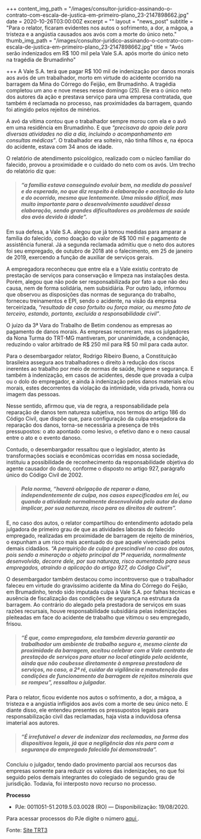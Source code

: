 +++
content_img_path = "/images/consultor-juridico-assinando-o-contrato-com-escala-de-justica-em-primeiro-plano_23-2147898662.jpg"
date = 2020-10-26T03:00:00Z
excerpt = ""
layout = "news_post"
subtitle = "Para o relator, ficaram evidentes nos autos o sofrimento, a dor, a mágoa, a tristeza e a angústia causados aos avós com a morte do único neto."
thumb_img_path = "/images/consultor-juridico-assinando-o-contrato-com-escala-de-justica-em-primeiro-plano_23-2147898662.jpg"
title = "Avós serão indenizados em R$ 100 mil pela Vale S.A. após morte do único neto na tragédia de Brumadinho"

+++
A Vale S.A. terá que pagar R$ 100 mil de indenização por danos morais aos avós de um trabalhador, morto em virtude do acidente ocorrido na barragem da Mina do Córrego do Feijão, em Brumadinho. A tragédia completou um ano e nove meses nesse domingo (25). Ele era o único neto dos autores da ação e prestava serviço para uma empresa contratada, que também é reclamada no processo, nas proximidades da barragem, quando foi atingido pelos rejeitos de minérios.

A avó da vítima contou que o trabalhador sempre morou com ela e o avô em uma residência em Brumadinho. E que _“precisava do apoio dele para diversas atividades no dia a dia, incluindo o acompanhamento em consultas médicas”_. O trabalhador era solteiro, não tinha filhos e, na época do acidente, estava com 34 anos de idade.

O relatório de atendimento psicológico, realizado com o núcleo familiar do falecido, provou a proximidade e o cuidado do neto com os avós. Um trecho do relatório diz que:

> ##### _“a família estava conseguindo evoluir bem, na medida do possível e do esperado, no que diz respeito à elaboração e aceitação do luto e do ocorrido, mesmo que lentamente. Uma missão difícil, mas muito importante para o desenvolvimento saudável dessa elaboração, sendo grandes dificultadores os problemas de saúde dos avós devido à idade”_.

Em sua defesa, a Vale S.A. alegou que já tomou medidas para amparar a família do falecido, como doação do valor de R$ 100 mil e pagamento de assistência funeral. Já a segunda reclamada admitiu que o neto dos autores foi seu empregado, de outubro de 2018 até o falecimento, em 25 de janeiro de 2019, exercendo a função de auxiliar de serviços gerais.

A empregadora reconheceu que entre ela e a Vale existiu contrato de prestação de serviços para conservação e limpeza nas instalações desta. Porém, alegou que não pode ser responsabilizada por fato a que não deu causa, nem de forma solidária, nem subsidiária. Por outro lado, informou que observou as disposições das normas de segurança do trabalho, forneceu treinamentos e EPI, sendo o acidente, na visão da empresa terceirizada, _“resultado de caso fortuito ou força maior, ou mesmo fato de terceiro, estando, portanto, excluída a responsabilidade civil”_.

O juízo da 3ª Vara do Trabalho de Betim condenou as empresas ao pagamento de danos morais. As empresas recorreram, mas os julgadores da Nona Turma do TRT-MG mantiveram, por unanimidade, a condenação, reduzindo o valor arbitrado de R$ 250 mil para R$ 50 mil para cada autor.

Para o desembargador relator, Rodrigo Ribeiro Bueno, a Constituição brasileira assegura aos trabalhadores o direito à redução dos riscos inerentes ao trabalho por meio de normas de saúde, higiene e segurança. E também à indenização, em casos de acidentes, desde que provada a culpa ou o dolo do empregador, e ainda à indenização pelos danos materiais e/ou morais, estes decorrentes da violação da intimidade, vida privada, honra ou imagem das pessoas.

Nesse sentido, afirmou que, via de regra, a responsabilidade pela reparação de danos tem natureza subjetiva, nos termos do artigo 186 do Código Civil, que dispõe que, para configuração da culpa ensejadora da reparação dos danos, torna-se necessária a presença de três pressupostos: o ato apontado como lesivo, o efetivo dano e o nexo causal entre o ato e o evento danoso.

Contudo, o desembargador ressaltou que o legislador, atento às transformações sociais e econômicas ocorridas em nossa sociedade, instituiu a possibilidade de reconhecimento da responsabilidade objetiva do agente causador do dano, conforme o disposto no artigo 927, parágrafo único do Código Civil de 2002. 

> ##### Pela norma, _“haverá obrigação de reparar o dano, independentemente de culpa, nos casos especificados em lei, ou quando a atividade normalmente desenvolvida pelo autor do dano implicar, por sua natureza, risco para os direitos de outrem”_.

E, no caso dos autos, o relator compartilhou do entendimento adotado pela julgadora de primeiro grau de que as atividades laborais do falecido empregado, realizadas em proximidade de barragem de rejeito de minérios, o expunham a um risco mais acentuado do que aquele vivenciado pelos demais cidadãos. _“A perquirição de culpa é prescindível no caso dos autos, pois sendo a mineração o objeto principal da 1ª requerida, normalmente desenvolvido, decorre dele, por sua natureza, risco aumentado para seus empregados, atraindo a aplicação do artigo 927, do Código Civil”_,

O desembargador também destacou como incontroverso que o trabalhador faleceu em virtude do gravíssimo acidente da Mina do Córrego do Feijão, em Brumadinho, tendo sido imputada culpa à Vale S.A. por falhas técnicas e ausência de fiscalização das condições de segurança na estrutura da barragem. Ao contrário do alegado pela prestadora de serviços em suas razões recursais, houve responsabilidade subsidiária pelas indenizações pleiteadas em face do acidente de trabalho que vitimou o seu empregado, frisou.

> ##### _“É que, como empregadora, ela também deveria garantir ao trabalhador um ambiente de trabalho seguro e, mesmo ciente da proximidade da barragem, aceitou celebrar com a Vale contrato de prestação de serviços para atuar no local atingido pelo acidente, ainda que não coubesse diretamente à empresa prestadora de serviços, no caso, a 2ª ré, cuidar da vigilância e manutenção das condições de funcionamento da barragem de rejeitos minerais que se rompeu”,_ ressaltou o julgador.

Para o relator, ficou evidente nos autos o sofrimento, a dor, a mágoa, a tristeza e a angústia infligidos aos avós com a morte de seu único neto. E diante disso, ele entendeu presentes os pressupostos legais para responsabilização civil das reclamadas, haja vista a induvidosa ofensa imaterial aos autores. 

> ##### _“É irrefutável o dever de indenizar das reclamadas, na forma dos dispositivos legais, já que a negligência das rés para com a segurança do empregado falecido foi demonstrada”._

Concluiu o julgador, tendo dado provimento parcial aos recursos das empresas somente para reduzir os valores das indenizações, no que foi seguido pelos demais integrantes do colegiado de segundo grau de jurisdição. Todavia, foi interposto novo recurso no processo.

**Processo**

* PJe: 0011051-51.2019.5.03.0028 (RO) — Disponibilização: 19/08/2020.

Para acessar processos do PJe digite o número [aqui ](https://pje.trt3.jus.br/consultaprocessual/pages/consultas/ConsultaProcessual.seam).

Fonte: [Site TRT3](https://portal.trt3.jus.br/internet/conheca-o-trt/comunicacao/noticias-juridicas/nj-avos-serao-indenizados-em-r-100-mil-pela-vale-s-a-apos-morte-do-unico-neto-na-tragedia-de-brumadinho)